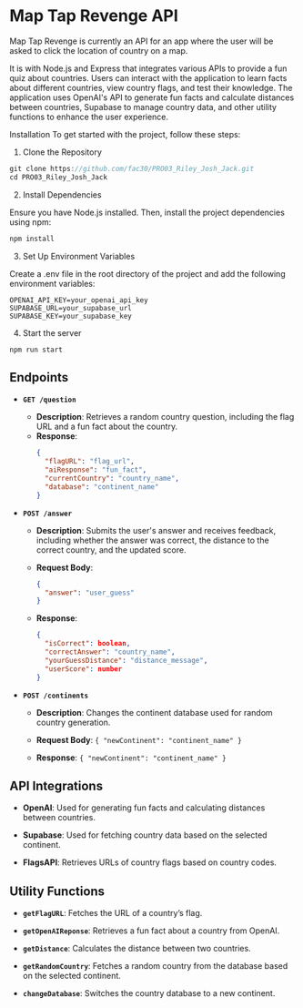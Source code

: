 # Map Tap Revenge API

Map Tap Revenge is currently an API for an app where the user will be asked to click the location of country on a map.

It is with Node.js and Express that integrates various APIs to provide a fun quiz about countries. Users can interact with the application to learn facts about different countries, view country flags, and test their knowledge. The application uses OpenAI's API to generate fun facts and calculate distances between countries, Supabase to manage country data, and other utility functions to enhance the user experience.

Installation
To get started with the project, follow these steps:

1. Clone the Repository

```js
git clone https://github.com/fac30/PRO03_Riley_Josh_Jack.git
cd PRO03_Riley_Josh_Jack
```

2. Install Dependencies

Ensure you have Node.js installed. Then, install the project dependencies using npm:

```js
npm install
```

3. Set Up Environment Variables

Create a .env file in the root directory of the project and add the following environment variables:

```
OPENAI_API_KEY=your_openai_api_key
SUPABASE_URL=your_supabase_url
SUPABASE_KEY=your_supabase_key
```

4. Start the server

`npm run start`

## Endpoints

- **`GET /question`**

  - **Description**: Retrieves a random country question, including the flag URL and a fun fact about the country.
  - **Response**:
    ```json
    {
      "flagURL": "flag_url",
      "aiResponse": "fun_fact",
      "currentCountry": "country_name",
      "database": "continent_name"
    }
    ```

- **`POST /answer`**

  - **Description**: Submits the user's answer and receives feedback, including whether the answer was correct, the distance to the correct country, and the updated score.

  - **Request Body**:
    ```json
    {
      "answer": "user_guess"
    }
    ```
  - **Response**:
    ```json
    {
      "isCorrect": boolean,
      "correctAnswer": "country_name",
      "yourGuessDistance": "distance_message",
      "userScore": number
    }
    ```

- **`POST /continents`**

  - **Description**: Changes the continent database used for random country generation.

  - **Request Body**: `{ "newContinent": "continent_name" }`
  - **Response**: `{ "newContinent": "continent_name" }`

## API Integrations

- **OpenAI**: Used for generating fun facts and calculating distances between countries.

- **Supabase**: Used for fetching country data based on the selected continent.

- **FlagsAPI**: Retrieves URLs of country flags based on country codes.

## Utility Functions

- **`getFlagURL`**: Fetches the URL of a country’s flag.

- **`getOpenAIReponse`**: Retrieves a fun fact about a country from OpenAI.

- **`getDistance`**: Calculates the distance between two countries.

- **`getRandomCountry`**: Fetches a random country from the database based on the selected continent.

- **`changeDatabase`**: Switches the country database to a new continent.
